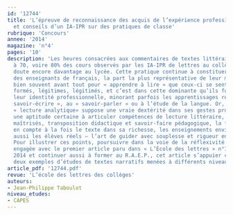```yaml
---
id: '12744'
title: 'L’épreuve de reconnaissance des acquis de l’expérience professionnelle. Réflexions
  et conseils d’un IA-IPR sur des pratiques de classe'
rubrique: 'Concours'
annee: '2014'
magazine: 'n°4'
pages: '10'
description: 'Les heures consacrées aux commentaires de textes littéraires correspondent
  à 70, voire 80% des cours observés par les IA-IPR de lettres au collège et sans
  doute encore davantage au lycée. Cette pratique continue à constituer, aux yeux
  des enseignants de français, la part la plus représentative de leur métier. C’est
  bien souvent avant tout pour « apprendre à lire » que ceux-ci se sentent le plus
  formés, légitimes, légitimés, et c’est dans cette dominante qu’ils fondent prioritairement
  leur identité professionnelle, minorant parfois les apprentissages relatifs au «
  savoir-écrire », au « savoir-parler » ou à l’étude de la langue. Or, mener une véritable
  « lecture analytique» suppose une vraie dextérité dans ses gestes professionnels,
  une aptitude certaine à articuler compétences de lecture littéraire, savoirs scientifiques
  maîtrisés, transposition didactique et savoir-faire pédagogique, la faculté de prendre
  en compte à la fois le texte dans sa richesse, les enseignements envisagés, mais
  aussi les élèves réels – l’art de guider avec souplesse et rigueur en même temps.
  Pour illustrer ces points, poursuivre dans la voie de la réflexivité professionnelle
  engagée avec le premier article paru dans « L’École des lettres » n°1, août-septembre
  2014 et continuer aussi à former au R.A.E.P., cet article s’appuier cette fois sur
  deux exemples d’études de textes narratifs menées à différents niveaux du collège.'
article_pdf: '12744.pdf'
revue: 'L’école des lettres des collèges'
auteurs:
- Jean-Philippe Taboulot
niveau_etudes:
- CAPES
---
```

